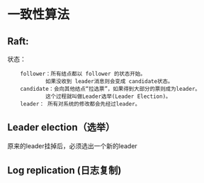 一致性算法
===

Raft:
---
状态：
        
        follower：所有结点都以 follower 的状态开始。
                如果没收到 leader消息则会变成 candidate状态。
        candidate：会向其他结点“拉选票”，如果得到大部分的票则成为leader。
                这个过程就叫做Leader选举(Leader Election)。
        leader： 所有对系统的修改都会先经过leader。
       
       
Leader election（选举）
---
原来的leader挂掉后，必须选出一个新的leader

        
Log replication (日志复制)
---
